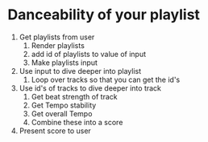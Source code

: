 # Danceability of your playlist

1. Get playlists from user
	1. Render playlists
	2. add id of playlists to value of input
	3. Make playlists input
2. Use input to dive deeper into playlist
	1. Loop over tracks so that you can get the id's
3. Use id's of tracks to dive deeper into track
	1. Get beat strength of track
	2. Get Tempo stability
	3. Get overall Tempo
	4. Combine these into a score
4. Present score to user
